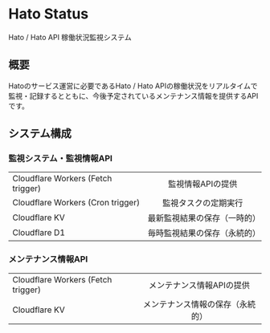 # Hato Status

Hato / Hato API 稼働状況監視システム

## 概要

Hatoのサービス運営に必要であるHato / Hato APIの稼働状況をリアルタイムで監視・記録するとともに、今後予定されているメンテナンス情報を提供するAPIです。

## システム構成

### 監視システム・監視情報API

|||
|:---|:---:|
|Cloudflare Workers (Fetch trigger)|監視情報APIの提供|
|Cloudflare Workers (Cron trigger)|監視タスクの定期実行|
|Cloudflare KV|最新監視結果の保存（一時的）|
|Cloudflare D1|毎時監視結果の保存（永続的）|

### メンテナンス情報API

|||
|:---|:---:|
|Cloudflare Workers (Fetch trigger)|メンテナンス情報APIの提供|
|Cloudflare KV|メンテナンス情報の保存（永続的）|

